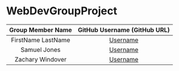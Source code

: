 # WebDevGroupProject

| Group Member Name | GitHub Username (GitHub URL)|
| :------------------------:|:--------------------------------------:|
| FirstName LastName | [Username](https://github.com/) |
| Samuel    Jones    | [Username](https://github.com/samuel-jones-uoit) |
| Zachary   Windover | [Username](https://github.com/ZacharyWindover) |
